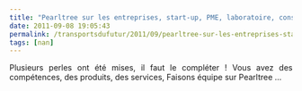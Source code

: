 ```yaml
---
title: "Pearltree sur les entreprises, start-up, PME, laboratoire, consultant qui construisent les mobilités 2.0, aidez moi ! aidons nous ! !"
date: 2011-09-08 19:05:43
permalink: /transportsdufutur/2011/09/pearltree-sur-les-entreprises-start-up-pme-laboratoire-consultant-qui-construisent-les-mobilites-20.html
tags: [nan]
---
```


<p style="text-align: justify">Plusieurs perles ont été mises, il faut le compléter ! Vous avez des compétences, des produits, des services, Faisons équipe sur Pearltree ...</p> <p> </p> <p>        </p>
